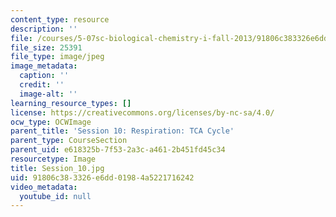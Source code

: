 ```yaml
---
content_type: resource
description: ''
file: /courses/5-07sc-biological-chemistry-i-fall-2013/91806c383326e6dd01984a5221716242_Session_10.jpg
file_size: 25391
file_type: image/jpeg
image_metadata:
  caption: ''
  credit: ''
  image-alt: ''
learning_resource_types: []
license: https://creativecommons.org/licenses/by-nc-sa/4.0/
ocw_type: OCWImage
parent_title: 'Session 10: Respiration: TCA Cycle'
parent_type: CourseSection
parent_uid: e618325b-7f53-2a3c-a461-2b451fd45c34
resourcetype: Image
title: Session_10.jpg
uid: 91806c38-3326-e6dd-0198-4a5221716242
video_metadata:
  youtube_id: null
---
```

